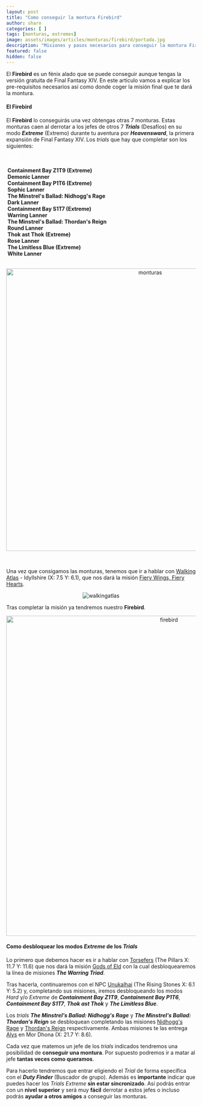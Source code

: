 ```yaml
---
layout: post
title: "Como conseguir la montura Firebird"
author: sharn
categories: [ ]
tags: [monturas, extremes]
image: assets/images/articles/monturas/firebird/portada.jpg
description: "Misiones y pasos necesarios para conseguir la montura Firebird"
featured: false
hidden: false
---
```

El **Firebird** es un fénix alado que se puede conseguir aunque tengas la versión gratuita de Final Fantasy XIV. En este artículo vamos a explicar los pre-requisitos necesarios así como donde coger la misión final que te dará la montura.

#### El Firebird

El **Firebird** lo conseguirás una vez obtengas otras 7 monturas. Estas monturas caen al derrotar a los jefes de otros 7 ***Trials*** (Desafíos) en su modo ***Extreme*** (Extremo) durante tu aventura por ***Heavensward***, la primera expansión de Final Fantasy XIV. Los *trials* que hay que completar son los siguientes:

<div class="container">
    <div class="span2">
        <div class="row">
            <div class="col-7 border bg-secondary">
                <font color="white"><b>&nbsp;Trial &nbsp;</b></font>
            </div>    
            <div class="col-5 border bg-secondary">
                <font color="white"><b>&nbsp;Montura&nbsp;</b></font>
            </div>
        </div>
        <div class="row">
            <div class="col-7 border bg-light">
                <b>&nbsp;Containment Bay Z1T9 (Extreme)&nbsp;</b>
            </div>    
            <div class="col-5 border bg-light">
                <b>&nbsp;Demonic Lanner&nbsp;</b>
            </div>
        </div>
        <div class="row">
            <div class="col-7 border bg-light">
                <b>&nbsp;Containment Bay P1T6 (Extreme)&nbsp;</b>
            </div>    
            <div class="col-5 border bg-light">
                <b>&nbsp;Sophic Lanner&nbsp;</b>
            </div>
        </div>
        <div class="row">
            <div class="col-7 border bg-light">
                <b>&nbsp;The Minstrel's Ballad: Nidhogg's Rage&nbsp;</b>
            </div>    
            <div class="col-5 border bg-light">
                <b>&nbsp;Dark Lanner&nbsp;</b>
            </div>
        </div>
        <div class="row">
            <div class="col-7 border bg-light">
                <b>&nbsp;Containment Bay S1T7 (Extreme)&nbsp;</b>
            </div>    
            <div class="col-5 border bg-light">
                <b>&nbsp;Warring Lanner&nbsp;</b>
            </div>
        </div>
        <div class="row">
            <div class="col-7 border bg-light">
                <b>&nbsp;The Minstrel's Ballad: Thordan's Reign&nbsp;</b>
            </div>    
            <div class="col-5 border bg-light">
                <b>&nbsp;Round Lanner&nbsp;</b>
            </div>
        </div>
        <div class="row">
            <div class="col-7 border bg-light">
                <b>&nbsp;Thok ast Thok (Extreme)&nbsp;</b>
            </div>    
            <div class="col-5 border bg-light">
                <b>&nbsp;Rose Lanner&nbsp;</b>
            </div>
        </div>
        <div class="row">
            <div class="col-7 border bg-light">
                <b>&nbsp;The Limitless Blue (Extreme)&nbsp;</b>
            </div>    
            <div class="col-5 border bg-light">
                <b>&nbsp;White Lanner&nbsp;</b>
            </div>
        </div>
    </div>
</div>
<br/>
<p align="center"><img src="{{ site.baseurl }}/assets/images/articles/monturas/firebird/lanners.jpg" width="750" alt="monturas"/></p>
<br/>

Una vez que consigamos las monturas, tenemos que ir a hablar con <a href="https://na.finalfantasyxiv.com/lodestone/playguide/db/npc/npc/8a0d6d76f9f/" target="_blank" class="eorzeadb_link">Walking Atlas</a> - Idyllshire (X: 7.5 Y: 6.1), que nos dará la misión <a href="https://na.finalfantasyxiv.com/lodestone/playguide/db/quest/ee552b1c76e/" target="_blank" class="eorzeadb_link">Fiery Wings, Fiery Hearts</a>. 

<p align="center"><img src="{{ site.baseurl }}/assets/images/articles/monturas/firebird/walkingatlas.jpg" alt="walkingatlas"/></p>

Tras completar la misión ya tendremos nuestro **Firebird**.

<p align="center"><img src="{{ site.baseurl }}/assets/images/articles/monturas/firebird/firebird.jpg" width="850" alt="firebird"/></p>

#### Como desbloquear los modos *Extreme* de los *Trials*

<!---Para poder desbloquear los modos *Extreme* primero tenemos que haber completado los modos ***Hard***. Algunos se desbloquean completando la **Misión Principal** de ***A Realm Reborn***. Estos son ***Thornmarch***, ***The Whorleater***, ***The Striking Tree*** y ***Akh Afah Amphitheatre***. 

Para desbloquear el resto hay que completar la siguiente cadena de misiones.

* La primera misión que tienes que completar es <a href="https://na.finalfantasyxiv.com/lodestone/playguide/db/quest/3f881a1b15a/" target="_blank" class="eorzeadb_link">A Recurring Problem</a>, que nos la dará <a href="https://na.finalfantasyxiv.com/lodestone/playguide/db/npc/npc/f64497fe8b0/" target="_blank" class="eorzeadb_link">Urianger</a> en <i>The Waking Sands</i> (X:6, Y:5).

* La siguiente misión es <a href="https://na.finalfantasyxiv.com/lodestone/playguide/db/quest/5461de86d50/" target="_blank" class="eorzeadb_link">Ifrit Bleeds, We Can Kill It</a>, que te la da <a href="https://na.finalfantasyxiv.com/lodestone/playguide/db/npc/npc/4ecd29478b6/" target="_blank" class="eorzeadb_link">Thancred</a> en <i>The Waking Sands</i> (X:6, Y:5), desbloqueamos **The Bowl of Embers (Hard)**.

* La tercera misión <a href="https://na.finalfantasyxiv.com/lodestone/playguide/db/quest/5a370d18685/" target="_blank" class="eorzeadb_link">In for Garuda Awakening</a>, que te la entrega <a href="https://na.finalfantasyxiv.com/lodestone/playguide/db/npc/npc/164caa2142a/" target="_blank" class="eorzeadb_link">Papalymo</a> en <i>The Waking Sands</i> (X:6, Y:5), desbloqueamos **The Howling Eye (Hard)**.

* Y por último, <a href="https://na.finalfantasyxiv.com/lodestone/playguide/db/quest/3fe58aa572c/" target="_blank" class="eorzeadb_link">In a Titan Spot</a>, que te la dará <a href="https://na.finalfantasyxiv.com/lodestone/playguide/db/npc/npc/d41334a24d7/" target="_blank" class="eorzeadb_link">Y'shtola</a> en <i>The Waking Sands</i> (X:6, Y:5), desbloqueamos **The Navel (Hard)**.
-->
Lo primero que debemos hacer es ir a hablar con <a href="https://na.finalfantasyxiv.com/lodestone/playguide/db/npc/npc/2048d424906/" target="_blank" class="eorzeadb_link">Torsefers</a> (The Pillars
X: 11.7 Y: 11.6) que nos dará la misión <a href="https://na.finalfantasyxiv.com/lodestone/playguide/db/quest/4188c7ded61/" target="_blank" class="eorzeadb_link">Gods of Eld</a> con la cual desbloquearemos la línea de misiones ***The Warring Triad***.

Tras hacerla, continuaremos con el NPC <a href="https://na.finalfantasyxiv.com/lodestone/playguide/db/npc/npc/dd618e47bce/" target="_blank" class="eorzeadb_link">Unukalhai</a> (The Rising Stones X: 6.1 Y: 5.2) y, completando sus misiones, iremos desbloqueando los modos *Hard* y/o *Extreme* de ***Containment Bay Z1T9***, ***Containment Bay P1T6***, ***Containment Bay S1T7***, ***Thok ast Thok*** y ***The Limitless Blue***. 

Los *trials* ***The Minstrel's Ballad: Nidhogg's Rage*** y ***The Minstrel's Ballad: Thordan's Reign*** se desbloquean completando las misiones <a href="https://na.finalfantasyxiv.com/lodestone/playguide/db/quest/69bd9a55ca3/" target="_blank" class="eorzeadb_link">Nidhogg's Rage</a> y <a href="https://na.finalfantasyxiv.com/lodestone/playguide/db/quest/9ee7e2a2804/" target="_blank" class="eorzeadb_link">Thordan's Reign</a> respectivamente. Ambas misiones te las entrega <a href="https://na.finalfantasyxiv.com/lodestone/playguide/db/npc/npc/3d5d30175e9/" target="_blank" class="eorzeadb_link">Alys</a> en Mor Dhona (X: 21.7 Y: 8.6).

<!---
Tras desbloquear las versiones *Hard*, tendremos que continuar con las versiones ***Extreme***. Para esto, hay que completar las siguientes misiones en este orden:

* La 1ª misión es <a href="https://na.finalfantasyxiv.com/lodestone/playguide/db/quest/41b1438823b/" target="_blank" class="eorzeadb_link">Ifrit Ain't Broke</a>, que nos dará <a href="https://na.finalfantasyxiv.com/lodestone/playguide/db/npc/npc/f64497fe8b0/" target="_blank" class="eorzeadb_link">Urianger</a> en <i>The Waking Sands</i> (X:6, Y:5), desbloqueamos **The Bowl of Embers (Extreme)**.

* La 2ª misión es <a href="https://na.finalfantasyxiv.com/lodestone/playguide/db/quest/3c2355cdb01/" target="_blank" class="eorzeadb_link">Gale-force Warning</a>, nos la entrega <a href="https://na.finalfantasyxiv.com/lodestone/playguide/db/npc/npc/dc5622e5466/" target="_blank" class="eorzeadb_link">Vorsaile Heuloix</a> en <i>New Gridania</i> (X:9, Y:11), desbloqueamos **The Howling Eye (Extreme)**.

* La 3ª misión es <a href="https://na.finalfantasyxiv.com/lodestone/playguide/db/quest/aac88614d57/" target="_blank" class="eorzeadb_link">Quake Me Up Before You O'Ghomoro</a>, nos la entrega también <a href="https://na.finalfantasyxiv.com/lodestone/playguide/db/npc/npc/f64497fe8b0/" target="_blank" class="eorzeadb_link">Urianger</a> y desbloqueamos **The Navel (Extreme)**.

* la 4ª misión es <a href="https://na.finalfantasyxiv.com/lodestone/playguide/db/quest/78f3e480c22/" target="_blank" class="eorzeadb_link">Whorl of a Time</a>, nos la facilita <a href="https://na.finalfantasyxiv.com/lodestone/playguide/db/npc/npc/f64497fe8b0/" target="_blank" class="eorzeadb_link">Urianger</a> y desbloqueamos **The Whorleater (Extreme)**.

* La 5ª misión es <a href="https://na.finalfantasyxiv.com/lodestone/playguide/db/quest/ee4927b54eb/" target="_blank" class="eorzeadb_link">Judgment Bolts and Lightning</a>, nos la dará <a href="https://na.finalfantasyxiv.com/lodestone/playguide/db/npc/npc/dbaf4b4266d/" target="_blank" class="eorzeadb_link">Scarlet</a> en <i>New Gridania</i> (X:9.9, Y:11.4) y desbloqueamos **The Striking Tree (Extreme)**.

* La 6ª y última misión es <a href="https://na.finalfantasyxiv.com/lodestone/playguide/db/quest/80ca83bbb9a/" target="_blank" class="eorzeadb_link">Drop Dead Shiva</a>, que nos la dará <a href="https://na.finalfantasyxiv.com/lodestone/playguide/db/npc/npc/f64497fe8b0/" target="_blank" class="eorzeadb_link">Urianger</a> para desbloquear **Akh Afah Amphitheatre (Extreme)**.
-->

Cada vez que matemos un jefe de los *trials* indicados tendremos una posibilidad de **conseguir una montura**. Por supuesto podremos ir a matar al jefe **tantas veces como queramos**.

Para hacerlo tendremos que entrar eligiendo el *Trial* de forma específica con el ***Duty Finder*** (Buscador de grupo). Además es **importante** indicar que puedes hacer los *Trials Extreme* **sin estar sincronizado**. Así podrás entrar con un **nivel superior** y será muy **fácil** derrotar a estos jefes o incluso podrás **ayudar a otros amigos** a conseguir las monturas.